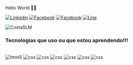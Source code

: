 Hello World 👋🏻

[![Linkedin](https://img.shields.io/badge/LinkedIn-0077B5?style=for-the-badge&logo=linkedin&logoColor=white)](https://www.linkedin.com/in/selmo-lara-costa-58baa973/)
[![Facebook](https://img.shields.io/badge/Facebook-1877F2?style=for-the-badge&logo=facebook&logoColor=white)](https://www.facebook.com/selmo.laracosta?locale=pt_BR)
[![Facebook](https://img.shields.io/badge/Instagram-E4405F?style=for-the-badge&logo=instagram&logoColor=white)](https://www.instagram.com/memo_costa)
[![Line](https://img.shields.io/badge/Line-00C300?style=for-the-badge&logo=line&logoColor=white)](https://line.me/ti/p/ldy2FQyMvv)

![CostaSLM](https://github-readme-stats.vercel.app/api?username=CostaSLM&show_icons=true&theme=onedark)

### Tecnologias que uso ou que estou aprendendo!!!

<div style="display: inline_block"><br/>
<img align="center" alt="html5" src="https://img.shields.io/badge/HTML5-E34F26?stylefor-the-badge&logo=html5&logoColo=rmwhite">
<img align="center" alt="css" src="https://img.shields.io/badge/CSS-239120?&style=for-the-badge&logo=css3&logoColor=white">
<img align="center" alt="css" src="https://img.shields.io/badge/JavaScript-F7DF1E?style=for-the-badge&logo=javascript&logoColor=black">
<img align="center" alt="css" src="https://img.shields.io/badge/Node.js-43853D?style=for-the-badge&logo=node.js&logoColor=white">
<img align="center" alt="css" src="https://img.shields.io/badge/TypeScript-007ACC?style=for-the-badge&logo=typescript&logoColor=white">
<img align="center" alt="css" src="https://img.shields.io/badge/React-20232A?style=for-the-badge&logo=react&logoColor=61DAFB">
<img align="center" alt="css" src="https://img.shields.io/badge/React_Native-20232A?style=for-the-badge&logo=react&logoColor=61DAFB">
